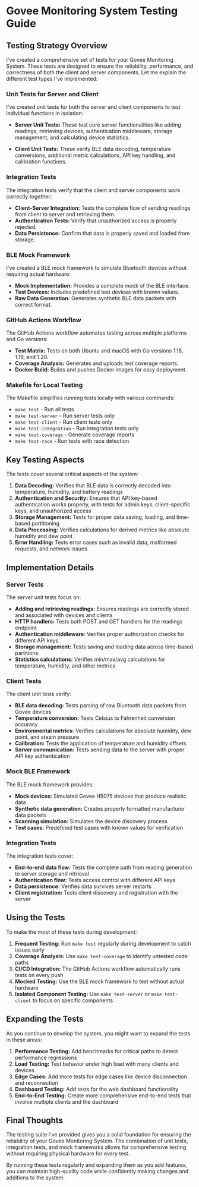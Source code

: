 # Govee Monitoring System Testing Guide

## Testing Strategy Overview

I've created a comprehensive set of tests for your Govee Monitoring System. These tests are designed to ensure the reliability, performance, and correctness of both the client and server components. Let me explain the different test types I've implemented:

### Unit Tests for Server and Client

I've created unit tests for both the server and client components to test individual functions in isolation:

- **Server Unit Tests:** These test core server functionalities like adding readings, retrieving devices, authentication middleware, storage management, and calculating device statistics.

- **Client Unit Tests:** These verify BLE data decoding, temperature conversions, additional metric calculations, API key handling, and calibration functions.

### Integration Tests

The integration tests verify that the client and server components work correctly together:

- **Client-Server Integration:** Tests the complete flow of sending readings from client to server and retrieving them.
- **Authentication Tests:** Verify that unauthorized access is properly rejected.
- **Data Persistence:** Confirm that data is properly saved and loaded from storage.

### BLE Mock Framework

I've created a BLE mock framework to simulate Bluetooth devices without requiring actual hardware:

- **Mock Implementation:** Provides a complete mock of the BLE interface.
- **Test Devices:** Includes predefined test devices with known values.
- **Raw Data Generation:** Generates synthetic BLE data packets with correct format.

### GitHub Actions Workflow

The GitHub Actions workflow automates testing across multiple platforms and Go versions:

- **Test Matrix:** Tests on both Ubuntu and macOS with Go versions 1.18, 1.19, and 1.20.
- **Coverage Analysis:** Generates and uploads test coverage reports.
- **Docker Build:** Builds and pushes Docker images for easy deployment.

### Makefile for Local Testing

The Makefile simplifies running tests locally with various commands:

- `make test` - Run all tests
- `make test-server` - Run server tests only
- `make test-client` - Run client tests only
- `make test-integration` - Run integration tests only
- `make test-coverage` - Generate coverage reports
- `make test-race` - Run tests with race detection

## Key Testing Aspects

The tests cover several critical aspects of the system:

1. **Data Decoding:** Verifies that BLE data is correctly decoded into temperature, humidity, and battery readings
2. **Authentication and Security:** Ensures that API key-based authentication works properly, with tests for admin keys, client-specific keys, and unauthorized access
3. **Storage Management:** Tests for proper data saving, loading, and time-based partitioning
4. **Data Processing:** Verifies calculations for derived metrics like absolute humidity and dew point
5. **Error Handling:** Tests error cases such as invalid data, malformed requests, and network issues

## Implementation Details

### Server Tests

The server unit tests focus on:

- **Adding and retrieving readings:** Ensures readings are correctly stored and associated with devices and clients
- **HTTP handlers:** Tests both POST and GET handlers for the readings endpoint
- **Authentication middleware:** Verifies proper authorization checks for different API keys
- **Storage management:** Tests saving and loading data across time-based partitions
- **Statistics calculations:** Verifies min/max/avg calculations for temperature, humidity, and other metrics

### Client Tests

The client unit tests verify:

- **BLE data decoding:** Tests parsing of raw Bluetooth data packets from Govee devices
- **Temperature conversion:** Tests Celsius to Fahrenheit conversion accuracy
- **Environmental metrics:** Verifies calculations for absolute humidity, dew point, and steam pressure
- **Calibration:** Tests the application of temperature and humidity offsets
- **Server communication:** Tests sending data to the server with proper API key authentication

### Mock BLE Framework

The BLE mock framework provides:

- **Mock devices:** Simulated Govee H5075 devices that produce realistic data
- **Synthetic data generation:** Creates properly formatted manufacturer data packets
- **Scanning simulation:** Simulates the device discovery process
- **Test cases:** Predefined test cases with known values for verification

### Integration Tests

The integration tests cover:

- **End-to-end data flow:** Tests the complete path from reading generation to server storage and retrieval
- **Authentication flow:** Tests access control with different API keys
- **Data persistence:** Verifies data survives server restarts
- **Client registration:** Tests client discovery and registration with the server

## Using the Tests

To make the most of these tests during development:

1. **Frequent Testing:** Run `make test` regularly during development to catch issues early
2. **Coverage Analysis:** Use `make test-coverage` to identify untested code paths
3. **CI/CD Integration:** The GitHub Actions workflow automatically runs tests on every push
4. **Mocked Testing:** Use the BLE mock framework to test without actual hardware
5. **Isolated Component Testing:** Use `make test-server` or `make test-client` to focus on specific components

## Expanding the Tests

As you continue to develop the system, you might want to expand the tests in these areas:

1. **Performance Testing:** Add benchmarks for critical paths to detect performance regressions
2. **Load Testing:** Test behavior under high load with many clients and devices
3. **Edge Cases:** Add more tests for edge cases like device disconnection and reconnection
4. **Dashboard Testing:** Add tests for the web dashboard functionality
5. **End-to-End Testing:** Create more comprehensive end-to-end tests that involve multiple clients and the dashboard

## Final Thoughts

The testing suite I've provided gives you a solid foundation for ensuring the reliability of your Govee Monitoring System. The combination of unit tests, integration tests, and mock frameworks allows for comprehensive testing without requiring physical hardware for every test.

By running these tests regularly and expanding them as you add features, you can maintain high-quality code while confidently making changes and additions to the system.
